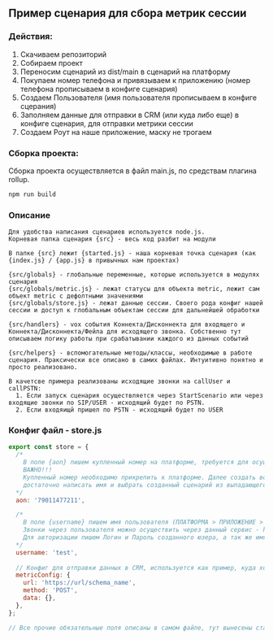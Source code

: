 ## Пример сценария для сбора метрик сессии

### Действия:
1. Скачиваем репозиторий
2. Собираем проект
3. Переносим сценарий из dist/main в сценарий на платформу
4. Покупаем номер телефона и привязываем к приложению (номер телефона прописываем в конфиге сценария)
5. Создаем Пользователя (имя пользователя прописываем в конфиге сцерания)
6. Заполняем данные для отправки в CRM (или куда либо еще) в конфиге сценария, для отправки метрики сессии
7. Создаем Роут на наше приложение, маску не трогаем

### Сборка проекта:
Сборка проекта осуществляется в файл main.js, по средствам плагина rollup.
```sh
npm run build
```

### Описание
```
Для удобства написания сценариев используется node.js.
Корневая папка сценария {src} - весь код разбит на модули

В папке {src} лежит {started.js} - наша корневая точка сценария (как {index.js} / {app.js} в привычных нам проектах)

{src/globals} - глобальные переменные, которые используется в модулях сценария
{src/globals/metric.js} - лежат статусы для объекта metric, лежит сам объект metric с дефолтными значениями
{src/globals/store.js} - лежат данные сессии. Своего рода конфиг нашей сессии и доступ к глобальным объектам сессии для дальнейшей обработки

{src/handlers} - vox события Коннекта/Дисконнекта для входящего и Коннекта/Дисконнекта/Фейла для исходящего звонка. Собственно тут описываем логику работы при срабатывании каждого из данных событий

{src/helpers} - вспомогательные методы/классы, необходимые в работе сценария. Праксически все описано в самих файлах. Интуитивно понятно и просто реализовано.

В качетсве примера реализованы исходящие звонки на callUser и callPSTN:
  1. Если запуск сценария осуществляется через StartScenario или через входящие звонки по SIP/USER - исходящий будет по PSTN. 
  2. Если входяищй пришел по PSTN - исходящий будет по USER
```

### Конфиг файл - store.js
```js
export const store = {
  /*
    В поле {aon} пишем купленный номер на платформе, требуется для осуществления звонков по ПСТН. 
    ВАЖНО!!! 
    Купленный номер необходимо прикрепить к платформе. Далее создать во вкладке Роутинга Роут на сценарий, 
    достаточно написать имя и выбрать созданный сценарий из выпадающего списка. Маску трогать не нужно!
  */
  aon: '79011477211',

  /*
    В поле {username} пишем имя пользователя (ПЛАТФОРМА > ПРИЛОЖЕНИЕ > ПОЛЬЗОВАТЕЛИ). 
    Звонки через пользователя можно осуществить через данный сервис - https://phone.voximplant.com/
    Для авторизации пишем Логин и Пароль созданного юзера, а так же имя Приложения и Аккаунта, на котором создан пользователь и лежит сценарий
  */
  username: 'test',
  
  // Конфиг для отправки данных в CRM, используется как пример, куда хотим отправить, какой метод. Данные не заполняем в конфиге!!!
  metricConfig: {
    url: 'https://url/schema_name',
    method: 'POST',
    data: {},
  },
};

// Все прочие обязательные поля описаны в самом файле, тут вынесены статические данные, которые неоюходимо заполнить руками, их описание!
```
